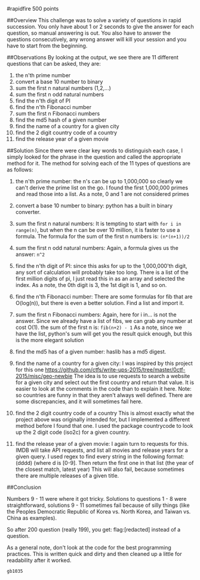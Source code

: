#rapidfire 500 points

##Overview
This challenge was to solve a variety of questions in rapid succession.
You only have about 1 or 2 seconds to give the answer for each question, 
so manual answering is out.
You also have to answer the questions consecutively, any wrong answer will kill 
your session and you have to start from the beginning.

##Observations
By looking at the output, we see there are 11 different questions that can be asked, they are:

1. the n'th prime number
2. convert a base 10 number to binary
3. sum the first n natural numbers (1,2,...)
4. sum the first n odd natural numbers
5. find the n'th digit of PI
6. find the n'th Fibonacci number
7. sum the first n Fibonacci numbers
8. find the md5 hash of a given number
9. find the name of a country for a given city
10. find the 2 digit country code of a country
11. find the release year of a given movie

##Solution
Since there were clear key words to distinguish each case, I simply looked for the phrase in the 
question and called the appropriate method for it. The method for solving each of the 11 types 
of questions are as follows:

1. the n'th prime number:
  	the n's can be up to 1,000,000 so clearly we can't derive the prime list on the go.
  	I found the first 1,000,000 primes and read those into a list.
  	As a note, 0 and 1 are not considered primes

2. convert a base 10 number to binary:
  	python has a built in binary converter.

3. sum the first n natural numbers:
  	It is tempting to start with ```for i in range(n)```, but when the n can be over 10 million, it is faster to use a formula.
  	The formula for the sum of the first n numbers is: ```(n*(n+1))/2```

4. sum the first n odd natural numbers:
  	Again, a formula gives us the answer: ```n^2```

5. find the n'th digit of PI:
  	since this asks for up to the 1,000,000'th digit, any sort of calculation will probably take too long. 
  	There is a list of the first million digits of pi, I just read this in as an array and selected the index.
  	As a note, the 0th digit is 3, the 1st digit is 1, and so on.

6. find the n'th Fibonacci number:
  	There are some formulas for fib that are O(log(n)), but there is even a better solution. Find a list and import it.

7. sum the first n Fibonacci numbers:
  	Again, here for i in... is not the answer. Since we already have a list of fibs, we can grab any number at cost O(1).
  	the sum of the first n is: ```fib(n+2) - 1```
  		As a note, since we have the list, python's sum will get you the result quick enough, but 
  		this is the more elegant solution

8. find the md5 has of a given number:
  	haslib has a md5 digest.

9. find the name of a country for a given city:
  	I was inspired by this project for this one https://github.com/ctfs/write-ups-2015/tree/master/0ctf-2015/misc/geo-newbie
  	The idea is to use requests to search a website for a given city and select out the first country and return that value.
  	It is easier to look at the comments in the code than to explain it here.
  	Note: so countries are funny in that they aren't always well defined. 
  	There are some discrepancies, and it will sometimes fail here.

10. find the 2 digit country code of a country
  	This is almost exactly what the project above was originally intended for, 
  	but I implemented a different method before I found that one.
  	I used the package countrycode to look up the 2 digit code (iso2c) for a given country.

11. find the release year of a given movie:
  	I again turn to requests for this. IMDB will take API requests, and list all movies and release years for a given query.
  	I used regex to find every string in the following format: (dddd) (where d is [0-9].
  	Then return the first one in that list (the year of the closest match, latest year)
  	This will also fail, because sometimes there are multiple releases of a given title.

##Conclusion

Numbers 9 - 11 were where it got tricky. Solutions to questions 1 - 8 were straightforward, 
solutions 9 - 11 sometimes fail because of silly things 
(like the Peoples Democratic Republic of Korea vs. North Korea, and Taiwan vs. China as examples).

So after 200 question (really 199), you get:
flag:[redacted]
instead of a question.

As a general note, don't look at the code for the best programming practices.
This is written quick and dirty and then cleaned up a little for readability after it worked.
```
gb1035
```
